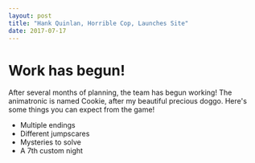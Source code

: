 ```yaml
---
layout: post
title: "Hank Quinlan, Horrible Cop, Launches Site"
date: 2017-07-17
---
```


# Work has begun!
After several months of planning, the team has begun working!
The animatronic is named Cookie, after my beautiful precious doggo.
Here's some things you can expect from the game!
* Multiple endings
* Different jumpscares
* Mysteries to solve
* A 7th custom night
